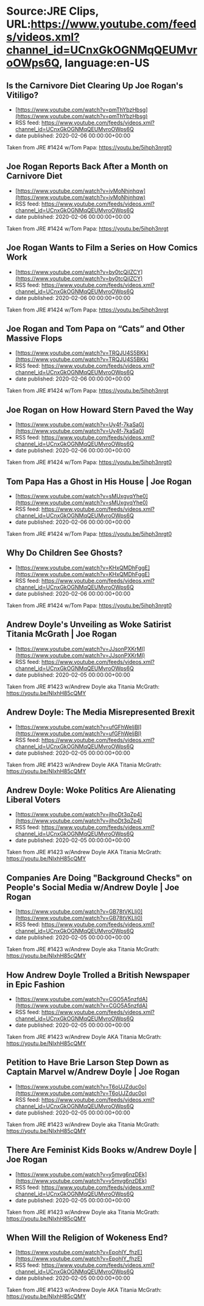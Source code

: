 # Source:JRE Clips, URL:https://www.youtube.com/feeds/videos.xml?channel_id=UCnxGkOGNMqQEUMvroOWps6Q, language:en-US

## Is the Carnivore Diet Clearing Up Joe Rogan's Vitiligo?
 - [https://www.youtube.com/watch?v=pmThYbzHbsg](https://www.youtube.com/watch?v=pmThYbzHbsg)
 - RSS feed: https://www.youtube.com/feeds/videos.xml?channel_id=UCnxGkOGNMqQEUMvroOWps6Q
 - date published: 2020-02-06 00:00:00+00:00

Taken from JRE #1424 w/Tom Papa: https://youtu.be/5ihph3nrgt0

## Joe Rogan Reports Back After a Month on Carnivore Diet
 - [https://www.youtube.com/watch?v=ivMoNhjnhqw](https://www.youtube.com/watch?v=ivMoNhjnhqw)
 - RSS feed: https://www.youtube.com/feeds/videos.xml?channel_id=UCnxGkOGNMqQEUMvroOWps6Q
 - date published: 2020-02-06 00:00:00+00:00

Taken from JRE #1424 w/Tom Papa: https://youtu.be/5ihph3nrgt

## Joe Rogan Wants to Film a Series on How Comics Work
 - [https://www.youtube.com/watch?v=by0tcQiIZCY](https://www.youtube.com/watch?v=by0tcQiIZCY)
 - RSS feed: https://www.youtube.com/feeds/videos.xml?channel_id=UCnxGkOGNMqQEUMvroOWps6Q
 - date published: 2020-02-06 00:00:00+00:00

Taken from JRE #1424 w/Tom Papa: https://youtu.be/5ihph3nrgt

## Joe Rogan and Tom Papa on “Cats” and Other Massive Flops
 - [https://www.youtube.com/watch?v=TRQJU4S5BKk](https://www.youtube.com/watch?v=TRQJU4S5BKk)
 - RSS feed: https://www.youtube.com/feeds/videos.xml?channel_id=UCnxGkOGNMqQEUMvroOWps6Q
 - date published: 2020-02-06 00:00:00+00:00

Taken from JRE #1424 w/Tom Papa: https://youtu.be/5ihph3nrgt

## Joe Rogan on How Howard Stern Paved the Way
 - [https://www.youtube.com/watch?v=Uy4f-7kaSa0](https://www.youtube.com/watch?v=Uy4f-7kaSa0)
 - RSS feed: https://www.youtube.com/feeds/videos.xml?channel_id=UCnxGkOGNMqQEUMvroOWps6Q
 - date published: 2020-02-06 00:00:00+00:00

Taken from JRE #1424 w/Tom Papa:
https://youtu.be/5ihph3nrgt0

## Tom Papa Has a Ghost in His House | Joe Rogan
 - [https://www.youtube.com/watch?v=sMUxgvqYhe0](https://www.youtube.com/watch?v=sMUxgvqYhe0)
 - RSS feed: https://www.youtube.com/feeds/videos.xml?channel_id=UCnxGkOGNMqQEUMvroOWps6Q
 - date published: 2020-02-06 00:00:00+00:00

Taken from JRE #1424 w/Tom Papa:
https://youtu.be/5ihph3nrgt0

## Why Do Children See Ghosts?
 - [https://www.youtube.com/watch?v=KHxQMDhFggE](https://www.youtube.com/watch?v=KHxQMDhFggE)
 - RSS feed: https://www.youtube.com/feeds/videos.xml?channel_id=UCnxGkOGNMqQEUMvroOWps6Q
 - date published: 2020-02-06 00:00:00+00:00

Taken from JRE #1424 w/Tom Papa: https://youtu.be/5ihph3nrgt0

## Andrew Doyle's Unveiling as Woke Satirist Titania McGrath | Joe Rogan
 - [https://www.youtube.com/watch?v=JJsonPXKrMI](https://www.youtube.com/watch?v=JJsonPXKrMI)
 - RSS feed: https://www.youtube.com/feeds/videos.xml?channel_id=UCnxGkOGNMqQEUMvroOWps6Q
 - date published: 2020-02-05 00:00:00+00:00

Taken from JRE #1423 w/Andrew Doyle aka Titania McGrath:
https://youtu.be/NIxhH85cQMY

## Andrew Doyle: The Media Misrepresented Brexit
 - [https://www.youtube.com/watch?v=ufGFhWeljBI](https://www.youtube.com/watch?v=ufGFhWeljBI)
 - RSS feed: https://www.youtube.com/feeds/videos.xml?channel_id=UCnxGkOGNMqQEUMvroOWps6Q
 - date published: 2020-02-05 00:00:00+00:00

Taken from JRE #1423 w/Andrew Doyle AKA Titania McGrath: https://youtu.be/NIxhH85cQMY

## Andrew Doyle: Woke Politics Are Alienating Liberal Voters
 - [https://www.youtube.com/watch?v=jIhoDt3qZp4](https://www.youtube.com/watch?v=jIhoDt3qZp4)
 - RSS feed: https://www.youtube.com/feeds/videos.xml?channel_id=UCnxGkOGNMqQEUMvroOWps6Q
 - date published: 2020-02-05 00:00:00+00:00

Taken from JRE #1423 w/Andrew Doyle AKA Titania McGrath: https://youtu.be/NIxhH85cQMY

## Companies Are Doing "Background Checks" on People's Social Media w/Andrew Doyle | Joe Rogan
 - [https://www.youtube.com/watch?v=GB78tVKLIi0](https://www.youtube.com/watch?v=GB78tVKLIi0)
 - RSS feed: https://www.youtube.com/feeds/videos.xml?channel_id=UCnxGkOGNMqQEUMvroOWps6Q
 - date published: 2020-02-05 00:00:00+00:00

Taken from JRE #1423 w/Andrew Doyle aka Titania McGrath:
https://youtu.be/NIxhH85cQMY

## How Andrew Doyle Trolled a British Newspaper in Epic Fashion
 - [https://www.youtube.com/watch?v=CGO5A5nzfdA](https://www.youtube.com/watch?v=CGO5A5nzfdA)
 - RSS feed: https://www.youtube.com/feeds/videos.xml?channel_id=UCnxGkOGNMqQEUMvroOWps6Q
 - date published: 2020-02-05 00:00:00+00:00

Taken from JRE #1423 w/Andrew Doyle AKA Titania McGrath: https://youtu.be/NIxhH85cQMY

## Petition to Have Brie Larson Step Down as Captain Marvel w/Andrew Doyle | Joe Rogan
 - [https://www.youtube.com/watch?v=T6oUJZduc0o](https://www.youtube.com/watch?v=T6oUJZduc0o)
 - RSS feed: https://www.youtube.com/feeds/videos.xml?channel_id=UCnxGkOGNMqQEUMvroOWps6Q
 - date published: 2020-02-05 00:00:00+00:00

Taken from JRE #1423 w/Andrew Doyle aka Titania McGrath:
https://youtu.be/NIxhH85cQMY

## There Are Feminist Kids Books w/Andrew Doyle | Joe Rogan
 - [https://www.youtube.com/watch?v=y5mvg6nzDEk](https://www.youtube.com/watch?v=y5mvg6nzDEk)
 - RSS feed: https://www.youtube.com/feeds/videos.xml?channel_id=UCnxGkOGNMqQEUMvroOWps6Q
 - date published: 2020-02-05 00:00:00+00:00

Taken from JRE #1423 w/Andrew Doyle aka Titania McGrath:
https://youtu.be/NIxhH85cQMY

## When Will the Religion of Wokeness End?
 - [https://www.youtube.com/watch?v=EpohIY_fhzE](https://www.youtube.com/watch?v=EpohIY_fhzE)
 - RSS feed: https://www.youtube.com/feeds/videos.xml?channel_id=UCnxGkOGNMqQEUMvroOWps6Q
 - date published: 2020-02-05 00:00:00+00:00

Taken from JRE #1423 w/Andrew Doyle AKA Titania McGrath: https://youtu.be/NIxhH85cQMY

